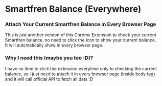 # Smartfren Balance (Everywhere)

### Attach Your Current Smartfren Balance in Every Browser Page

This is just another version of this Chrome Extension to check your current Smartfren balance, no need to click the icon to show your current balance. It will automatically show in every browser page.

### Why I need this (maybe you too :D)?

I have no time to click the extension everytime only to checking the current balance, so I just need to attach it in every browser page (inside body tag) and it will call official API to fetch all data :D
